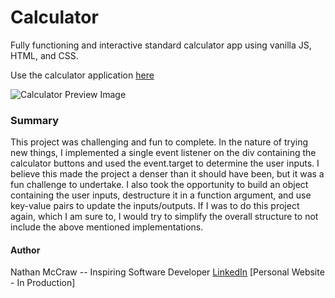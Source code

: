 # Calculator
Fully functioning and interactive standard calculator app using vanilla JS, HTML, and CSS.

Use the calculator application [here](https://nathan-mccraw.github.io/Calculator/)

![Calculator Preview Image](https://user-images.githubusercontent.com/84479635/122505391-43a28580-cfca-11eb-8a0d-e67f4e94af70.JPG)

### Summary
This project was challenging and fun to complete.  In the nature of trying new things, I implemented a single event listener on the div containing the calculator buttons and used the event.target to determine the user inputs.  I believe this made the project a denser than it should have been, but it was a fun challenge to undertake.  I also took the opportunity to build an object containing the user inputs, destructure it in a function argument, and use key-value pairs to update the inputs/outputs.  If I was to do this project again, which I am sure to, I would try to simplify the overall structure to not include the above mentioned implementations.  


#### Author
Nathan McCraw -- Inspiring Software Developer [LinkedIn](https://www.linkedin.com/in/nathan-mccraw-5291535b/) [Personal Website - In Production]
